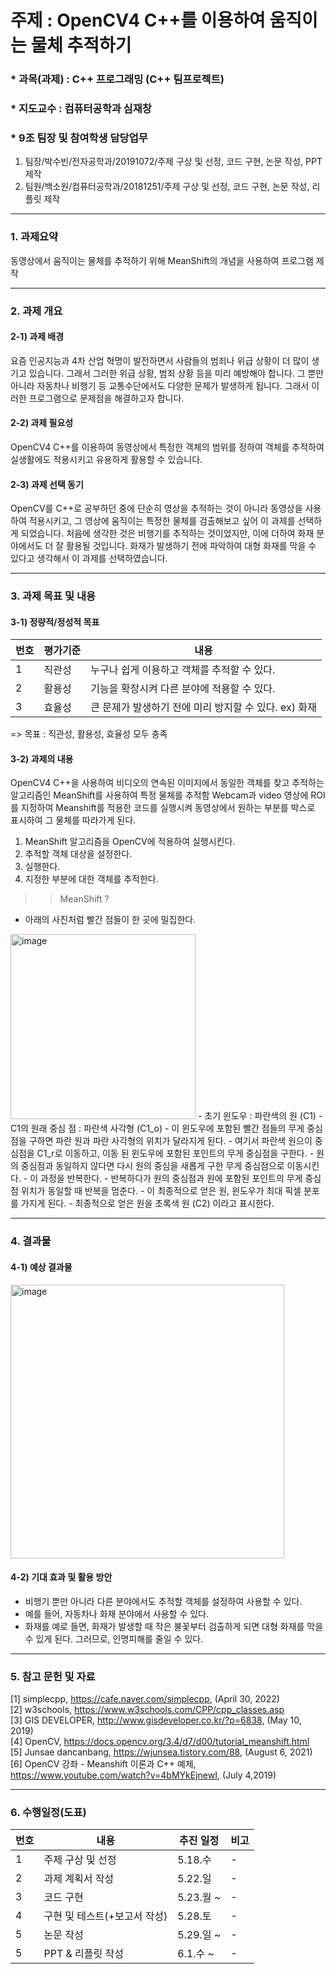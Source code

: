 
# 주제 : OpenCV4 C++를 이용하여 움직이는 물체 추적하기
### * 과목(과제) : C++ 프로그래밍 (C++ 팀프로젝트) 
### * 지도교수 : 컴퓨터공학과 심재창 

### * 9조 팀장 및 참여학생 담당업무
1) 팀장/박수빈/전자공학과/20191072/주제 구상 및 선정, 코드 구현, 논문 작성, PPT 제작 <br>
2) 팀원/백소원/컴퓨터공학과/20181251/주제 구상 및 선정, 코드 구현, 논문 작성, 리플릿 제작 

---

### 1. 과제요약
동영상에서 움직이는 물체를 추적하기 위해 MeanShift의 개념을 사용하여 프로그램 제작

---

### 2. 과제 개요
#### 2-1) 과제 배경 
요즘 인공지능과 4차 산업 혁명이 발전하면서 사람들의 범죄나 위급 상황이 더 많이 생기고 있습니다. 그래서 그러한 위급 상황, 범죄 상황 등을 미리 예방해야 합니다. 그 뿐만 아니라 자동차나 비행기 등 교통수단에서도 다양한 문제가 발생하게 됩니다. 그래서 이러한 프로그램으로 문제점을 해결하고자 합니다.

#### 2-2) 과제 필요성 
OpenCV4 C++를 이용하여 동영상에서 특정한 객체의 범위를 정하여 객체를 추적하여 실생활에도 적용시키고 유용하게 활용할 수 있습니다.

#### 2-3) 과제 선택 동기 
OpenCV를 C++로 공부하던 중에 단순히 영상을 추적하는 것이 아니라 동영상을 사용하여 적용시키고, 그 영상에 움직이는 특정한 물체를 검출해보고 싶어 이 과제를 선택하게 되었습니다. 처음에 생각한 것은 비행기를 추적하는 것이었지만, 이에 더하여 화재 분야에서도 더 잘 활용될 것입니다. 화재가 발생하기 전에 파악하여 대형 화재를 막을 수 있다고 생각해서 이 과제를 선택하였습니다.

---

### 3. 과제 목표 및 내용
#### 3-1) 정량적/정성적 목표
|번호|평가기준|내용|
|------|---|---|
|1|직관성|누구나 쉽게 이용하고 객체를 추적할 수 있다.|
|2|활용성|기능을 확장시켜 다른 분야에 적용할 수 있다.|
|3|효율성|큰 문제가 발생하기 전에 미리 방지할 수 있다. ex) 화재|

=> 목표 : 직관성, 활용성, 효율성 모두 충족

#### 3-2) 과제의 내용 
OpenCV4 C++을 사용하여 비디오의 연속된 이미지에서 동일한 객체를 찾고 추적하는 알고리즘인 MeanShift를 사용하여 특정 물체를 추적함
Webcam과 video 영상에 ROI를 지정하여 Meanshift를 적용한 코드를 실행시켜 동영상에서 원하는 부분를 박스로 표시하여 그 물체를 따라가게 된다.
1. MeanShift 알고리즘을 OpenCV에 적용하여 실행시킨다.
2. 추적할 객체 대상을 설정한다.
3. 실행한다.
4. 지정한 부분에 대한 객체를 추적한다.

>> MeanShift ?
- 아래의 사진처럼 빨간 점들이 한 곳에 밀집한다.
<img width="296" alt="image" src="https://user-images.githubusercontent.com/87634136/170644466-1bb487ae-ad9f-4390-a5a6-40cdb277d65a.png">
- 초기 윈도우 : 파란색의 원 (C1)
- C1의 원래 중심 점 : 파란색 사각형 (C1_o)
- 이 윈도우에 포함된 빨간 점들의 무게 중심점을 구하면 파란 원과 파란 사각형의 위치가 달라지게 된다. 
- 여기서 파란색 원으이 중심점을 C1_r로 이동하고, 이동 된 윈도우에 포함된 포인트의 무게 중심점을 구한다.
- 원의 중심점과 동일하지 않다면 다시 원의 중심을 새롭게 구한 무게 중심점으로 이동시킨다.
- 이 과정을 반복한다.
- 반복하다가 원의 중심점과 원에 포함된 포인트의 무게 중심점 위치가 동일할 때 반복을 멈춘다.
- 이 최종적으로 얻은 원, 윈도우가 최대 픽셀 분포를 가지게 된다. 
- 최종적으로 얻은 원을 초록색 원 (C2) 이라고 표시한다. 

--- 

### 4. 결과물
#### 4-1) 예상 결과물 
<img width="438" alt="image" src="https://user-images.githubusercontent.com/87634136/170645860-10ea42fe-8e5e-4a3d-8753-ba153b58d29b.png">


#### 4-2) 기대 효과 및 활용 방안
- 비행기 뿐만 아니라 다른 분야에서도 추적할 객체를 설정하여 사용할 수 있다.
- 예를 들어, 자동차나 화재 분야에서 사용할 수 있다.
- 화재를 예로 들면, 화재가 발생할 때 작은 불꽃부터 검출하게 되면 대형 화재를 막을 수 있게 된다. 그러므로, 인명피해를 줄일 수 있다.

---

### 5. 참고 문헌 및 자료
[1] simplecpp, https://cafe.naver.com/simplecpp, (April 30, 2022) <br>
[2] w3schools, https://www.w3schools.com/CPP/cpp_classes.asp <br>
[3] GIS DEVELOPER, http://www.gisdeveloper.co.kr/?p=6838, (May 10, 2019) <br>
[4] OpenCV, https://docs.opencv.org/3.4/d7/d00/tutorial_meanshift.html <br>
[5] Junsae dancanbang, https://wjunsea.tistory.com/88, (August 6, 2021) <br>
[6] OpenCV 강좌 - Meanshift 이론과 C++ 예제, https://www.youtube.com/watch?v=4bMYkEjnewI, (July 4,2019) <br>


---

### 6. 수행일정(도표)
|번호|내용|추진 일정|비고|
|------|---|---|---|
|1|주제 구상 및 선정|5.18.수|-|
|2|과제 계획서 작성|5.22.일|-|
|3|코드 구현|5.23.월 ~ |-|
|4|구현 및 테스트(+보고서 작성)|5.28.토|-|
|5|논문 작성|5.29.일 ~|-|
|5|PPT & 리플릿 작성|6.1.수 ~|-|
